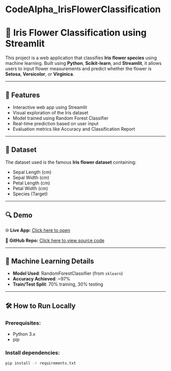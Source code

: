 # CodeAlpha_IrisFlowerClassification
# 🌸 Iris Flower Classification using Streamlit

This project is a web application that classifies **Iris flower species** using machine learning. Built using **Python**, **Scikit-learn**, and **Streamlit**, it allows users to input flower measurements and predict whether the flower is **Setosa**, **Versicolor**, or **Virginica**.

---

## 📌 Features

- Interactive web app using Streamlit
- Visual exploration of the Iris dataset
- Model trained using Random Forest Classifier
- Real-time prediction based on user input
- Evaluation metrics like Accuracy and Classification Report

---

## 📂 Dataset

The dataset used is the famous **Iris flower dataset** containing:
- Sepal Length (cm)
- Sepal Width (cm)
- Petal Length (cm)
- Petal Width (cm)
- Species (Target)

---

## 🔍 Demo

🌐 **Live App:** [Click here to open](https://your-app-name.streamlit.app)

📁 **GitHub Repo:** [Click here to view source code](https://github.com/your-username/iris-flower-classification)

---

## 🧠 Machine Learning Details

- **Model Used**: RandomForestClassifier (from `sklearn`)
- **Accuracy Achieved**: ~97%
- **Train/Test Split**: 70% training, 30% testing

---

## 🛠️ How to Run Locally

### Prerequisites:
- Python 3.x
- pip

### Install dependencies:
```bash
pip install -r requirements.txt
